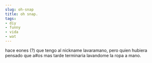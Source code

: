 ```yaml
---
slug: oh-snap  
title: oh snap.  
tags:  
- diy  
- funny  
- vida  
- wat  
---
```

  
hace eones (?) que tengo al nickname lavaramano, pero quien hubiera pensado que a#os mas tarde terminaria lavandome la ropa a mano.  
